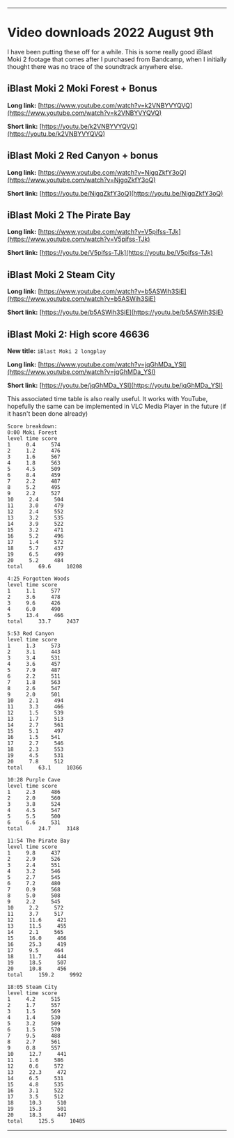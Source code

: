 
***

# Video downloads 2022 August 9th

I have been putting these off for a while. This is some really good iBlast Moki 2 footage that comes after I purchased from Bandcamp, when I initially thought there was no trace of the soundtrack anywhere else.

## iBlast Moki 2 Moki Forest + Bonus

**Long link:** [https://www.youtube.com/watch?v=k2VNBYVYQVQ](https://www.youtube.com/watch?v=k2VNBYVYQVQ)

**Short link:** [https://youtu.be/k2VNBYVYQVQ](https://youtu.be/k2VNBYVYQVQ)

## iBlast Moki 2 Red Canyon + bonus 

**Long link:** [https://www.youtube.com/watch?v=NjgqZkfY3oQ](https://www.youtube.com/watch?v=NjgqZkfY3oQ)

**Short link:** [https://youtu.be/NjgqZkfY3oQ](https://youtu.be/NjgqZkfY3oQ)

## iBlast Moki 2 The Pirate Bay

**Long link:** [https://www.youtube.com/watch?v=V5pifss-TJk](https://www.youtube.com/watch?v=V5pifss-TJk)

**Short link:** [https://youtu.be/V5pifss-TJk](https://youtu.be/V5pifss-TJk)

## iBlast Moki 2 Steam City

**Long link:** [https://www.youtube.com/watch?v=b5ASWih3SiE](https://www.youtube.com/watch?v=b5ASWih3SiE)

**Short link:** [https://youtu.be/b5ASWih3SiE](https://youtu.be/b5ASWih3SiE)

## iBlast Moki 2: High score 46636

**New title:** `iBlast Moki 2 longplay`

**Long link:** [https://www.youtube.com/watch?v=jqGhMDa_YSI](https://www.youtube.com/watch?v=jqGhMDa_YSI)

**Short link:** [https://youtu.be/jqGhMDa_YSI](https://youtu.be/jqGhMDa_YSI)

This associated time table is also really useful. It works with YouTube, hopefully the same can be implemented in VLC Media Player in the future (if it hasn't been done already)

```timetable-text
Score breakdown:
0:00 Moki Forest
level time score
1     0.4     574
2     1.2     476
3     1.6     567
4     1.8     563
5     4.5     509
6     8.4     459
7     2.2     487
8     5.2     495
9     2.2     527
10     2.4     504
11     3.0     479
12     2.4     552
13     3.2     535
14     3.9     522
15     3.2     471
16     5.2     496
17     1.4     572
18     5.7     437
19     6.5     499
20     5.2     484
total     69.6     10208

4:25 Forgotten Woods
level time score
1     1.1     577
2     3.6     478
3     9.6     426
4     6.0     490
5     13.4     466
total     33.7     2437

5:53 Red Canyon
level time score
1     1.3     573
2     3.1     443
3     3.4     531
4     3.6     457
5     7.9     487
6     2.2     511
7     1.8     563
8     2.6     547
9     2.0     501
10     2.1     494
11     3.3     466
12     1.5     539
13     1.7     513
14     2.7     561
15     5.1     497
16     1.5    541
17     2.7     546
18     2.3     553
19     4.5     531
20     7.8     512
total     63.1     10366

10:28 Purple Cave
level time score
1     2.3     486
2     2.0     560
3     3.8     524
4     4.5     547
5     5.5     500
6     6.6     531
total     24.7     3148

11:54 The Pirate Bay
level time score
1     9.8     437
2     2.9     526
3     2.4     551
4     3.2     546
5     2.7     545
6     7.2     480
7     0.9     568
8     5.0     508
9     2.2     545
10     2.2     572
11     3.7     517
12     11.6     421
13     11.5     455
14     2.1     565
15     16.0     466
16     25.3     419
17     9.5     464
18     11.7     444
19     18.5     507
20     10.8     456
total     159.2     9992

18:05 Steam City
level time score
1     4.2     515
2     1.7     557
3     1.5     569
4     1.4     530
5     3.2     509
6     1.5     570
7     9.5     488
8     2.7     561
9     0.8     557
10     12.7     441
11     1.6     586
12     0.6     572
13     22.3     472
14     6.5     531
15     4.8     535
16     3.1     522
17     3.5     512
18     10.3     510
19     15.3     501
20     18.3     447
total     125.5     10485
```

***
